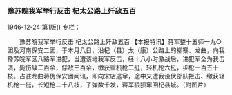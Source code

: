 ### 豫苏皖我军举行反击  杞太公路上歼敌五百

1946-12-24
第1版()
专栏：

　　豫苏皖我军举行反击
    杞太公路上歼敌五百
    【本报特讯】蒋军整十五师一九○团及河南保安二团，于本月八日，沿杞（县）太（康）公路上的柳寨、龙曲，向我豫苏皖军区八路军进犯，当遭该地我军反击，经十八小时激战后，进犯军全为我击溃，毙伤敌二百余，俘敌三百余，缴获重机枪二挺，轻机枪六挺，步枪一百五十枝。占驻龙曲蒋伪保安团闻讯，即向宋店逃窜，途中又遭我设伏部队拦击、缴获轻机枪一挺，长短枪二十八枝，子弹数千发，蒋军狠狈窜回杞县城。（附图片）

